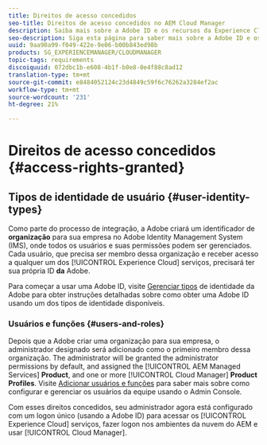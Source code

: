 ```yaml
---
title: Direitos de acesso concedidos
seo-title: Direitos de acesso concedidos no AEM Cloud Manager
description: Saiba mais sobre a Adobe ID e os recursos da Experience Cloud.
seo-description: Siga esta página para saber mais sobre a Adobe ID e os recursos da AEM Experience Cloud.
uuid: 9aa90a99-f049-422e-9e06-b00b843ed98b
products: SG_EXPERIENCEMANAGER/CLOUDMANAGER
topic-tags: requirements
discoiquuid: 072dbc1b-e608-4b1f-b0e8-0e4f88c8ad12
translation-type: tm+mt
source-git-commit: e8484052124c23d4849c59f6c76262a3284ef2ac
workflow-type: tm+mt
source-wordcount: '231'
ht-degree: 21%

---
```



# Direitos de acesso concedidos {#access-rights-granted}

## Tipos de identidade de usuário {#user-identity-types}

Como parte do processo de integração, a Adobe criará um identificador de **organização** para sua empresa no Adobe Identity Management System (IMS), onde todos os usuários e suas permissões podem ser gerenciados. Cada usuário, que precisa ser membro dessa organização e receber acesso a qualquer um dos [!UICONTROL Experience Cloud] serviços, precisará ter sua própria ID **da** Adobe.

Para começar a usar uma Adobe ID, visite [Gerenciar tipos](https://helpx.adobe.com/enterprise/using/identity.html) de identidade da Adobe para obter instruções detalhadas sobre como obter uma Adobe ID usando um dos tipos de identidade disponíveis.

### Usuários e funções {#users-and-roles}

Depois que a Adobe criar uma organização para sua empresa, o administrador designado será adicionado como o primeiro membro dessa organização. The administrator will be granted the administrator permissions by default, and assigned the [!UICONTROL AEM Managed Services] **Product**, and one or more [!UICONTROL Cloud Manager] **Product Profiles**. Visite [Adicionar usuários e funções](setting-up-users-and-roles.md) para saber mais sobre como configurar e gerenciar os usuários da equipe usando o Admin Console.

Com esses direitos concedidos, seu administrador agora está configurado com um logon único (usando a Adobe ID) para acessar os [!UICONTROL Experience Cloud] serviços, fazer logon nos ambientes da nuvem do AEM e usar [!UICONTROL Cloud Manager].
